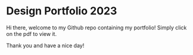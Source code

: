 # Design Portfolio 2023
Hi there, welcome to my Github repo containing my portfolio!
Simply click on the pdf to view it.

Thank you and have a nice day!
